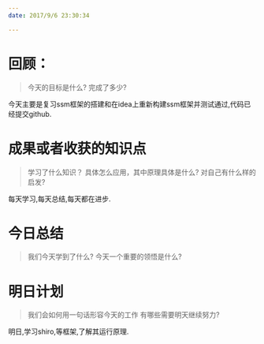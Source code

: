 ```yaml
---
date: 2017/9/6 23:30:34

---
```


# 回顾：
> 今天的目标是什么?
> 完成了多少?

今天主要是复习ssm框架的搭建和在idea上重新构建ssm框架并测试通过,代码已经提交github.



# 成果或者收获的知识点
> 学习了什么知识？
> 具体怎么应用，其中原理具体是什么?
> 对自己有什么样的启发?

每天学习,每天总结,每天都在进步.

# 今日总结
> 我们今天学到了什么?
> 今天一个重要的领悟是什么?



# 明日计划
> 我们会如何用一句话形容今天的工作
> 有哪些需要明天继续努力?


明日,学习shiro,等框架,了解其运行原理.
